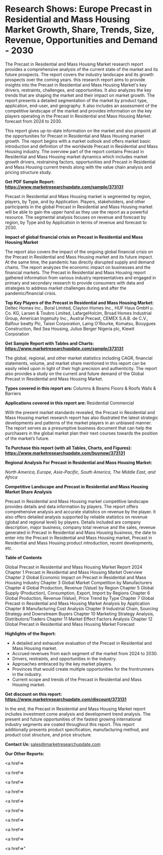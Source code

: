 # Research Shows: Europe Precast in Residential and Mass Housing Market Growth, Share, Trends, Size, Revenue, Opportunities and Demand - 2030

The Precast in Residential and Mass Housing Market research report provides a comprehensive analysis of the current state of the market and its future prospects. The report covers the industry landscape and its growth prospects over the coming years. this research report aims to provide insights into the Precast in Residential and Mass Housing Market's key drivers, restraints, challenges, and opportunities. It also analyzes the key trends that are shaping the market and their impact on market growth. The report presents a detailed segmentation of the market by product type, application, end-user, and geography. It also includes an assessment of the competitive landscape of the market and provides information on the key players operating in the Precast in Residential and Mass Housing Market. forecast from 2024 to 2030.

This report gives up-to-date information on the market and also pinpoint all the opportunities for Precast in Residential and Mass Housing market growth. The report begins with a market outlook and offers market basic introduction and definition of the worldwide Precast in Residential and Mass Housing industry. The overview part of the report contains Precast in Residential and Mass Housing market dynamics which includes market growth drivers, restraining factors, opportunities and Precast in Residential and Mass Housing current trends along with the value chain analysis and pricing structure study.

<strong><b>Get PDF Sample Report: <a href=https://www.marketresearchupdate.com/sample/373131>https://www.marketresearchupdate.com/sample/373131</a></b></strong>

Precast in Residential and Mass Housing market is segmented by region, players, by Type, and by Application. Players, stakeholders, and other participants in the global Precast in Residential and Mass Housing market will be able to gain the upper hand as they use the report as a powerful resource. The segmental analysis focuses on revenue and forecast by region, by Type and by Application in terms of revenue and forecast to 2030.

<strong><b>Impact of global financial crisis on Precast in Residential and Mass Housing Market</b></strong>

The report also covers the impact of the ongoing global financial crisis on the Precast in Residential and Mass Housing market and its future impact. At the same time, the pandemic has directly disrupted supply and demand chains. The report analyzes the economic impact on businesses and the financial markets. The Precast in Residential and Mass Housing report gathered information from various industry representatives and engaged in primary and secondary research to provide consumers with data and strategies to address market challenges during and after the pandemic/financial crisis.

<strong><b>Top Key Players of the Precast in Residential and Mass Housing Market:
</b></strong>Deltec Homes Inc., Boral Limited, Clayton Homes Inc., HUF Haus GmbH u. Co. KG, Larsen & Toubro Limited, LafargeHolcim, Broad Homes Industrial Group, American Ingenuity Inc., Austral Precast, CEMEX S.A.B. de C.V., Balfour beatty Plc, Taisei Corporation, Laing O'Rourke, Komatsu, Bouygues Construction, Red Sea Housing, Julius Berger Nigeria plc, Kiewit Corporation<strong><b>
</b></strong>

<strong><b>Get Sample Report with Tables and Charts: <a href=https://www.marketresearchupdate.com/sample/373131>https://www.marketresearchupdate.com/sample/373131</a></b></strong>

The global, regional, and other market statistics including CAGR, financial statements, volume, and market share mentioned in this report can be easily relied upon in light of their high precision and authenticity. The report also provides a study on the current and future demand of the Global Precast in Residential and Mass Housing Market.

<strong><b>Types covered in this report are:
</b></strong>Columns & Beams
Floors & Roofs
Walls & Barriers<strong><b>
</b></strong>

<strong><b>Applications covered in this report are:
</b></strong>Residential
Commercial<strong><b>
</b></strong>

With the present market standards revealed, the Precast in Residential and Mass Housing market research report has also illustrated the latest strategic developments and patterns of the market players in an unbiased manner. The report serves as a presumptive business document that can help the purchasers in the global market plan their next courses towards the position of the market’s future.

<strong><b>To Purchase this report (with all Tables, Charts, and Figures): <a href=https://www.marketresearchupdate.com/buynow/373131>https://www.marketresearchupdate.com/buynow/373131</a></b></strong>

<strong><b>Regional Analysis For Precast in Residential and Mass Housing Market:</b></strong>

<em><i>North America, Europe, Asia-Pacific, South America, The Middle East, and Africa</i></em>

<strong><b>Competitive Landscape and Precast in Residential and Mass Housing Market Share Analysis</b></strong>

Precast in Residential and Mass Housing market competitive landscape provides details and data information by players. The report offers comprehensive analysis and accurate statistics on revenue by the player. It also offers detailed analysis supported by reliable statistics on revenue (global and regional level) by players. Details included are company description, major business, company total revenue and the sales, revenue generated in Precast in Residential and Mass Housing business, the date to enter into the Precast in Residential and Mass Housing market, Precast in Residential and Mass Housing product introduction, recent developments, etc.

<strong><b>Table of Contents</b></strong>

Global Precast in Residential and Mass Housing Market Report 2024
Chapter 1 Precast in Residential and Mass Housing Market Overview
Chapter 2 Global Economic Impact on Precast in Residential and Mass Housing Industry
Chapter 3 Global Market Competition by Manufacturers
Chapter 4 Global Production, Revenue (Value) by Region
Chapter 5 Global Supply (Production), Consumption, Export, Import by Regions
Chapter 6 Global Production, Revenue (Value), Price Trend by Type
Chapter 7 Global Precast in Residential and Mass Housing Market Analysis by Application
Chapter 8 Manufacturing Cost Analysis
Chapter 9 Industrial Chain, Sourcing Strategy and Downstream Buyers
Chapter 10 Marketing Strategy Analysis, Distributors/Traders
Chapter 11 Market Effect Factors Analysis
Chapter 12 Global Precast in Residential and Mass Housing Market Forecast

<strong><b>Highlights of the Report:</b></strong>

- A detailed and exhaustive evaluation of the Precast in Residential and Mass Housing market.
- Accrued revenues from each segment of the market from 2024 to 2030.
- Drivers, restraints, and opportunities in the industry.
- Approaches embraced by the key market players.
- Provinces that would create multiple opportunities for the frontrunners in the industry.
- Current scope and trends of the Precast in Residential and Mass Housing market.

<strong><b>Get discount on this report: <a href=https://www.marketresearchupdate.com/discount/373131>https://www.marketresearchupdate.com/discount/373131</a></b></strong>

In the end, the Precast in Residential and Mass Housing Market report includes investment come analysis and development trend analysis. The present and future opportunities of the fastest growing international industry segments are coated throughout this report. This report additionally presents product specification, manufacturing method, and product cost structure, and price structure.

<strong><b>Contact Us:
</b></strong>sales@marketresearchupdate.com

<strong>Our Other Reports:</strong>

<a href=></a>

<a href=></a>

<a href=></a>

<a href=></a>

<a href=></a>

<a href=></a>

<a href=></a>

<a href=></a>

<a href=></a>

<a href=></a>"
